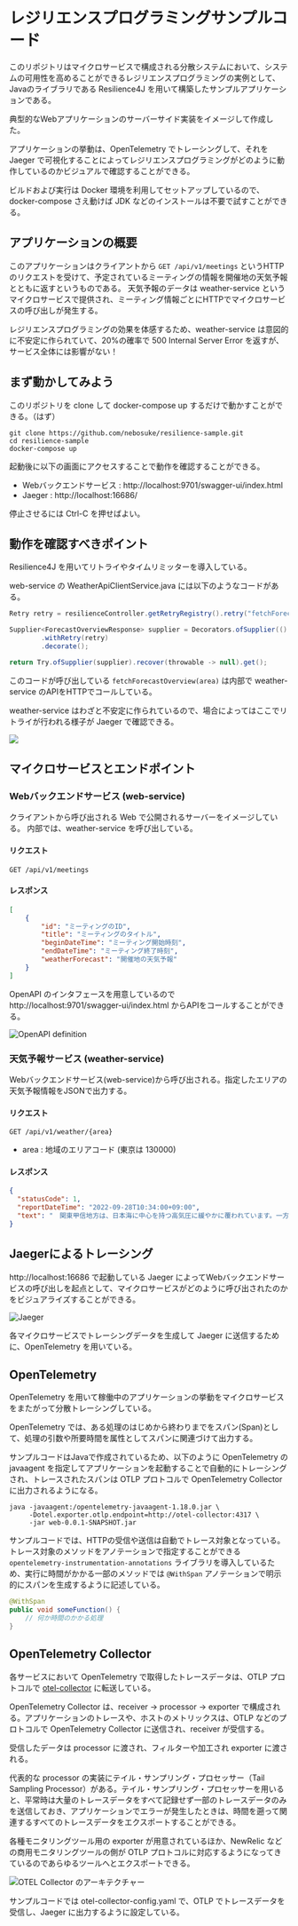 # レジリエンスプログラミングサンプルコード

このリポジトリはマイクロサービスで構成される分散システムにおいて、システムの可用性を高めることができるレジリエンスプログラミングの実例として、Javaのライブラリである Resilience4J を用いて構築したサンプルアプリケーションである。

典型的なWebアプリケーションのサーバーサイド実装をイメージして作成した。

アプリケーションの挙動は、OpenTelemetry でトレーシングして、それを Jaeger で可視化することによってレジリエンスプログラミングがどのように動作しているのかビジュアルで確認することができる。

ビルドおよび実行は Docker 環境を利用してセットアップしているので、docker-compose さえ動けば JDK などのインストールは不要で試すことができる。

## アプリケーションの概要

このアプリケーションはクライアントから `GET /api/v1/meetings` というHTTPのリクエストを受けて、予定されているミーティングの情報を開催地の天気予報とともに返すというものである。
天気予報のデータは weather-service というマイクロサービスで提供され、ミーティング情報ごとにHTTPでマイクロサービスの呼び出しが発生する。

レジリエンスプログラミングの効果を体感するため、weather-service は意図的に不安定に作られていて、20%の確率で 500 Internal Server Error を返すが、サービス全体には影響がない！

## まず動かしてみよう

このリポジトリを clone して docker-compose up するだけで動かすことができる。（はず）

```text
git clone https://github.com/nebosuke/resilience-sample.git
cd resilience-sample
docker-compose up
```

起動後に以下の画面にアクセスすることで動作を確認することができる。

- Webバックエンドサービス : http://localhost:9701/swagger-ui/index.html
- Jaeger : http://localhost:16686/

停止させるには Ctrl-C を押せばよい。

## 動作を確認すべきポイント

Resilience4J を用いてリトライやタイムリミッターを導入している。

web-service の WeatherApiClientService.java には以下のようなコードがある。

```java
Retry retry = resilienceController.getRetryRegistry().retry("fetchForecastOverview");

Supplier<ForecastOverviewResponse> supplier = Decorators.ofSupplier(() -> fetchForecastOverview(area))
        .withRetry(retry)
        .decorate();

return Try.ofSupplier(supplier).recover(throwable -> null).get();
```

このコードが呼び出している `fetchForecastOverview(area)` は内部で weather-service のAPIをHTTPでコールしている。

weather-service はわざと不安定に作られているので、場合によってはここでリトライが行われる様子が Jaeger で確認できる。

<img src="./.images/jaeger_retry_pattern.png" style="max-width:657px;">

## マイクロサービスとエンドポイント

### Webバックエンドサービス (web-service)

クライアントから呼び出される Web で公開されるサーバーをイメージしている。
内部では、weather-service を呼び出している。

#### リクエスト

```http
GET /api/v1/meetings
```

#### レスポンス

```json
[
    {
        "id": "ミーティングのID",
        "title": "ミーティングのタイトル",
        "beginDateTime": "ミーティング開始時刻",
        "endDateTime": "ミーティング終了時刻",
        "weatherForecast": "開催地の天気予報"
    }
]
```

OpenAPI のインタフェースを用意しているので http://localhost:9701/swagger-ui/index.html からAPIをコールすることができる。

![OpenAPI definition](/.images/web_openapi.png)

### 天気予報サービス (weather-service)

Webバックエンドサービス(web-service)から呼び出される。指定したエリアの天気予報情報をJSONで出力する。

#### リクエスト

```http
GET /api/v1/weather/{area}
```

- area : 地域のエリアコード (東京は 130000)

#### レスポンス

```json
{
  "statusCode": 1,
  "reportDateTime": "2022-09-28T10:34:00+09:00",
  "text": "　関東甲信地方は、日本海に中心を持つ高気圧に緩やかに覆われています。一方、東海道沖は気圧の谷となっています。\n\n　山梨県は、曇りや晴れとなっています。\n\n　２８日は、高気圧に覆われますが、気圧の谷や湿った空気の影響を受ける見込みです。このため、晴れで夕方から曇りとなり、昼過ぎから夕方にかけて雨の降る所があるでしょう。\n\n　２９日は、高気圧に覆われますが、気圧の谷や湿った空気の影響を受ける見込みです。このため、曇りで、夕方は一時雨となるでしょう。"
}
```

## Jaegerによるトレーシング

http://localhost:16686 で起動している Jaeger によってWebバックエンドサービスの呼び出しを起点として、マイクロサービスがどのように呼び出されたのかをビジュアライズすることができる。

![Jaeger](/.images/jaeger_screenshot.png)

各マイクロサービスでトレーシングデータを生成して Jaeger に送信するために、OpenTelemetry を用いている。

## OpenTelemetry

OpenTelemetry を用いて稼働中のアプリケーションの挙動をマイクロサービスをまたがって分散トレーシングしている。

OpenTelemetry では、ある処理のはじめから終わりまでをスパン(Span)として、処理の引数や所要時間を属性としてスパンに関連づけて出力する。

サンプルコードはJavaで作成されているため、以下のように OpenTelemetry の javaagent を指定してアプリケーションを起動することで自動的にトレーシングされ、トレースされたスパンは OTLP プロトコルで OpenTelemetry Collector に出力されるようになる。

```text
java -javaagent:/opentelemetry-javaagent-1.18.0.jar \
     -Dotel.exporter.otlp.endpoint=http://otel-collector:4317 \
     -jar web-0.0.1-SNAPSHOT.jar
```

サンプルコードでは、HTTPの受信や送信は自動でトレース対象となっている。トレース対象のメソッドをアノテーションで指定することができる `opentelemetry-instrumentation-annotations` ライブラリを導入しているため、実行に時間がかかる一部のメソッドでは `@WithSpan` アノテーションで明示的にスパンを生成するように記述している。

```java
@WithSpan
public void someFunction() {
    // 何か時間のかかる処理
}
```

## OpenTelemetry Collector

各サービスにおいて OpenTelemetry で取得したトレースデータは、OTLP プロトコルで [otel-collector](https://hub.docker.com/r/otel/opentelemetry-collector) に転送している。

OpenTelemetry Collector は、receiver → processor → exporter で構成される。アプリケーションのトレースや、ホストのメトリックスは、OTLP などのプロトコルで OpenTelemetry Collector に送信され、receiver が受信する。

受信したデータは processor に渡され、フィルターや加工され exporter に渡される。

代表的な processor の実装にテイル・サンプリング・プロセッサー（Tail Sampling Processor）がある。テイル・サンプリング・プロセッサーを用いると、平常時は大量のトレースデータをすべて記録せず一部のトレースデータのみを送信しておき、アプリケーションでエラーが発生したときは、時間を遡って関連するすべてのトレースデータをエクスポートすることができる。

各種モニタリングツール用の exporter が用意されているほか、NewRelic などの商用モニタリングツールの側が OTLP プロトコルに対応するようになってきているのであらゆるツールへとエクスポートできる。

![OTEL Collector のアーキテクチャー](/.images/otel_collector.png)

サンプルコードでは otel-collector-config.yaml で、OTLP でトレースデータを受信し、Jaeger に出力するように設定している。

